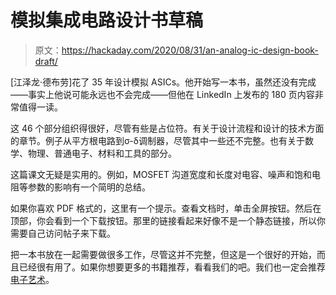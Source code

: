 # 模拟集成电路设计书草稿

> 原文：<https://hackaday.com/2020/08/31/an-analog-ic-design-book-draft/>

[江泽龙·德布劳]花了 35 年设计模拟 ASICs。他开始写一本书，虽然还没有完成——事实上他说可能永远也不会完成——但他在 LinkedIn 上发布的 180 页内容非常值得一读。

这 46 个部分组织得很好，尽管有些是占位符。有关于设计流程和设计的技术方面的章节。例子从平方根电路到σ-δ调制器，尽管其中一些还不完整。也有关于数学、物理、普通电子、材料和工具的部分。

这篇课文无疑是实用的。例如，MOSFET 沟道宽度和长度对电容、噪声和饱和电阻等参数的影响有一个简明的总结。

如果你喜欢 PDF 格式的，这里有一个提示。查看文档时，单击全屏按钮。然后在顶部，你会看到一个下载按钮。那里的链接看起来好像不是一个静态链接，所以你需要自己访问帖子来下载。

把一本书放在一起需要做很多工作，尽管这并不完整，但这是一个很好的开始，而且已经很有用了。如果你想要更多的书籍推荐，看看我们的吧。我们也一定会推荐[电子艺术](https://hackaday.com/2015/01/29/the-art-of-electronics-third-edition/)。